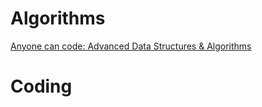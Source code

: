# Algorithms
[Anyone can code: Advanced Data Structures & Algorithms](http://dhruvbird.com/61.html)  

# Coding
